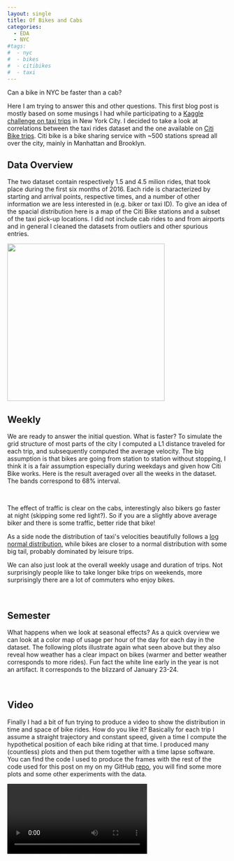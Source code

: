 ```yaml
---
layout: single
title: Of Bikes and Cabs
categories:
  - EDA
  - NYC
#tags:
#  - nyc
#  - bikes
#  - citibikes
#  - taxi
---
```



Can a bike in NYC be faster than a cab?

Here I am trying to answer this and other questions. This first blog post is mostly based on some musings I had while
participating to a [Kaggle challenge on taxi trips](https://www.kaggle.com/c/nyc-taxi-trip-duration) in New York City. 
I decided to take a look at correlations between the taxi rides dataset and the one available
on [Citi Bike trips](https://www.citibikenyc.com/system-data). Citi bike is a bike sharing service with ~500 stations spread all over the city,
mainly in Manhattan and Brooklyn.


## Data Overview

The two dataset contain respectively 1.5 and 4.5 milion rides, that took place during the first six months of 2016.
Each ride is characterized by starting and arrival points, respective times, and a number of other 
information we are less interested in (e.g. biker or taxi ID).
To give an idea of the spacial distribution here is a map of the Citi Bike stations and a subset of the taxi pick-up locations.
I did not include cab rides to and from airports and in general I cleaned the datasets from outliers and other spurious entries.

<img width="360"  src="https://roundedup.github.io/assets/images/bikecabs/scatter.jpg" alt="">

## Weekly

We are ready to answer the initial question. What is faster?
To simulate the grid structure of most parts of the city I computed a L1 distance traveled for each trip, 
and subsequently computed the average velocity. The big assumption is that bikes are going from station to station
without stopping, I think it is a fair assumption especially during weekdays and given how Citi Bike works.
Here is the result averaged over all the weeks in the dataset. The bands correspond to 68% interval.

<img src="https://roundedup.github.io/assets/images/bikecabs/speed.png" alt="">

<img src="https://roundedup.github.io/assets/images/bikecabs/lognormal.png" alt="">

The effect of traffic is clear on the cabs, interestingly also bikers go faster at night (skipping some red light?).
So if you are a slightly above average biker and there is some traffic, better ride that bike!

As a side node the distribution of taxi's velocities beautifully follows a [log normal distribution](https://en.wikipedia.org/wiki/Log-normal_distribution#Occurrence_and_applications), 
while bikes are closer to a normal distribution with some big tail, probably dominated by leisure trips.


We can also just look at the overall weekly usage and duration of trips. Not surprisingly people like to take longer
bike trips on weekends, more surprisingly there are a lot of commuters who enjoy bikes.

<img src="https://roundedup.github.io/assets/images/bikecabs/usage.png" alt="">
<img src="https://roundedup.github.io/assets/images/bikecabs/duration.png" alt="">


## Semester
What happens when we look at seasonal effects?
As a quick overview we can look at a color map of usage per hour of the day for each day in the dataset. The following plots 
illustrate again what seen above but they also reveal how weather has a clear impact on bikes
 (warmer and better weather corresponds to more rides). 
Fun fact the white line early in the year is not an artifact. It corresponds to the blizzard of January 23-24.


<img src="https://roundedup.github.io/assets/images/bikecabs/taxi_year.png" alt="">
<img src="https://roundedup.github.io/assets/images/bikecabs/bike_year.png" alt="">


## Video

Finally I had a bit of fun trying to produce a video to show the distribution in time and space of bike rides.
How do you like it? Basically for each trip I assume a straight trajectory and constant speed, given a time I compute the hypothetical 
position of each bike riding at that time. I produced many (countless) plots and then put them together 
with a time lapse software. You can find the code I used to produce the frames with the rest of the code used for this post on my on my GitHub 
[repo](https://github.com/roundedup), you will find some more plots and some other experiments with the data.
  

<video width="320"  controls="controls">
  <source src="https://roundedup.github.io/assets/videos/bikecabs/fin.mp4" type="video/mp4">
</video>


